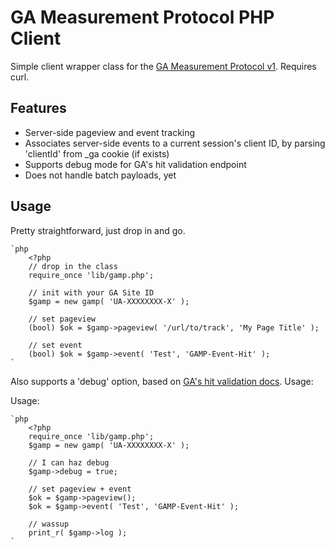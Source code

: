 GA Measurement Protocol PHP Client
==================================

Simple client wrapper class for the [GA Measurement Protocol v1](https://developers.google.com/analytics/devguides/collection/protocol/v1/).  Requires curl. 

Features
--------

 - Server-side pageview and event tracking 
 - Associates server-side events to a current session's client ID, by parsing 'clientId' from _ga cookie (if exists)
 - Supports debug mode for GA's hit validation endpoint
 - Does not handle batch payloads, yet
 

Usage
-----

Pretty straightforward, just drop in and go.

    `php
        <?php
        // drop in the class
        require_once 'lib/gamp.php';

        // init with your GA Site ID
        $gamp = new gamp( 'UA-XXXXXXXX-X' );

        // set pageview
        (bool) $ok = $gamp->pageview( '/url/to/track', 'My Page Title' );

        // set event
        (bool) $ok = $gamp->event( 'Test', 'GAMP-Event-Hit' );
    `

Also supports a 'debug' option, based on [GA's hit validation docs](https://developers.google.com/analytics/devguides/collection/protocol/v1/validating-hits).  Usage:

Usage:

    `php
        <?php
        require_once 'lib/gamp.php';
        $gamp = new gamp( 'UA-XXXXXXXX-X' );
        
        // I can haz debug
        $gamp->debug = true;

        // set pageview + event
        $ok = $gamp->pageview();
        $ok = $gamp->event( 'Test', 'GAMP-Event-Hit' );
        
        // wassup 
        print_r( $gamp->log );
    `

